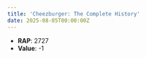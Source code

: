 ```yaml
---
title: 'Cheezburger: The Complete History'
date: 2025-08-05T00:00:00Z
---
```

- **RAP**: 2727
- **Value**: -1
